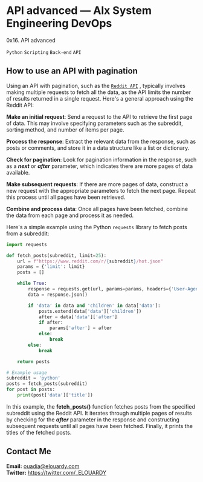 # API advanced — Alx System Engineering DevOps
0x16. API advanced

``Python``
``Scripting``
``Back-end``
``API``


## How to use an API with pagination
Using an API with pagination, such as the [``Reddit API``](https://www.reddit.com/dev/api/) , typically involves making multiple requests to fetch all the data, as the API limits the number of results returned in a single request. Here's a general approach using the Reddit API:

**Make an initial request**: Send a request to the API to retrieve the first page of data. This may involve specifying parameters such as the subreddit, sorting method, and number of items per page.

**Process the response**: Extract the relevant data from the response, such as posts or comments, and store it in a data structure like a list or dictionary.

**Check for pagination**: Look for pagination information in the response, such as a ***next*** or ***after*** parameter, which indicates there are more pages of data available.

**Make subsequent requests**: If there are more pages of data, construct a new request with the appropriate parameters to fetch the next page. Repeat this process until all pages have been retrieved.

**Combine and process data**: Once all pages have been fetched, combine the data from each page and process it as needed.


Here's a simple example using the Python ``requests`` library to fetch posts from a subreddit:

```python
import requests

def fetch_posts(subreddit, limit=25):
    url = f"https://www.reddit.com/r/{subreddit}/hot.json"
    params = {'limit': limit}
    posts = []

    while True:
        response = requests.get(url, params=params, headers={'User-Agent': 'MyBot/0.1'})
        data = response.json()

        if 'data' in data and 'children' in data['data']:
            posts.extend(data['data']['children'])
            after = data['data']['after']
            if after:
                params['after'] = after
            else:
                break
        else:
            break

    return posts

# Example usage
subreddit = 'python'
posts = fetch_posts(subreddit)
for post in posts:
    print(post['data']['title'])
```

In this example, the **fetch_posts()** function fetches posts from the specified subreddit using the Reddit API. It iterates through multiple pages of results by checking for the ***after*** parameter in the response and constructing subsequent requests until all pages have been fetched. Finally, it prints the titles of the fetched posts.

## Contact Me
**Email:** ouadia@elouardy.com \
**Twitter:** https://twitter.com/_ELOUARDY
